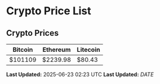 # Crypto Price List

## Crypto Prices
| Bitcoin | Ethereum | Litecoin |
| ------- | -------- | -------- |
| $101109 | $2239.98 | $80.43 |
**Last Updated:** 2025-06-23 02:23 UTC
**Last Updated:** $DATE$
